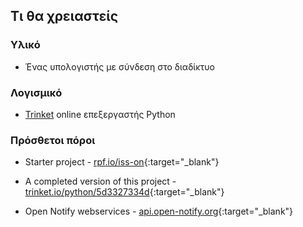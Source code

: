 ## Τι θα χρειαστείς

### Υλικό

+ Ένας υπολογιστής με σύνδεση στο διαδίκτυο

### Λογισμικό

+ [Trinket](https://trinket.io/) online επεξεργαστής Python

### Πρόσθετοι πόροι

+ Starter project - [rpf.io/iss-on](http://rpf.io/iss-on){:target="_blank"}

+ A completed version of this project - [trinket.io/python/5d3327334d](https://trinket.io/python/5d3327334d){:target="_blank"}

+ Open Notify webservices - [api.open-notify.org](http://api.open-notify.org/){:target="_blank"}